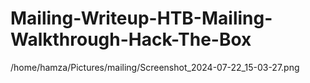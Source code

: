 # Mailing-Writeup-HTB-Mailing-Walkthrough-Hack-The-Box
/home/hamza/Pictures/mailing/Screenshot_2024-07-22_15-03-27.png
